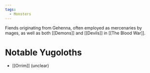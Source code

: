 ```yaml
---
tags:
  - Monsters
---
```

Fiends originating from Gehenna, often employed as mercenaries by mages, as well as both [[Demons]] and [[Devils]] in [[The Blood War]].
# Notable Yugoloths
- [[Orrim]] (unclear)